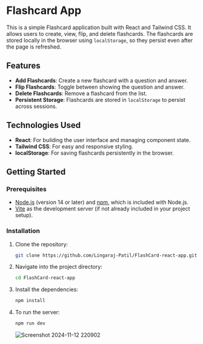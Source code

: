 # Flashcard App

This is a simple Flashcard application built with React and Tailwind CSS. It allows users to create, view, flip, and delete flashcards. The flashcards are stored locally in the browser using `localStorage`, so they persist even after the page is refreshed.

## Features

- **Add Flashcards**: Create a new flashcard with a question and answer.
- **Flip Flashcards**: Toggle between showing the question and answer.
- **Delete Flashcards**: Remove a flashcard from the list.
- **Persistent Storage**: Flashcards are stored in `localStorage` to persist across sessions.

## Technologies Used

- **React**: For building the user interface and managing component state.
- **Tailwind CSS**: For easy and responsive styling.
- **localStorage**: For saving flashcards persistently in the browser.

## Getting Started

### Prerequisites

- [Node.js](https://nodejs.org/) (version 14 or later) and [npm](https://www.npmjs.com/), which is included with Node.js.
- [Vite](https://vitejs.dev/) as the development server (if not already included in your project setup).

### Installation

1. Clone the repository:

   ```bash
   git clone https://github.com/Lingaraj-Patil/FlashCard-react-app.git
    ```

2. Navigate into the project directory:
    ```bash
    cd FlashCard-react-app
    ```

3. Install the dependencies:
    ```bash
    npm install
    ```

4. To run the server:
    ```bash
    npm run dev
    ```
    ![Screenshot 2024-11-12 220902](https://github.com/user-attachments/assets/7d9c458d-4ab3-4128-8ddd-c3593de38904)

    
